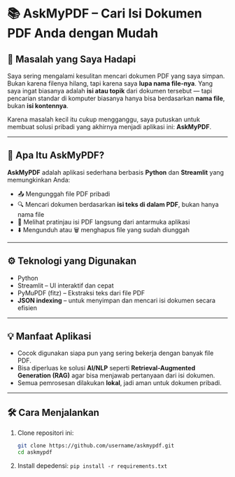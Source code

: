 # 📚 AskMyPDF – Cari Isi Dokumen PDF Anda dengan Mudah

## 🎯 Masalah yang Saya Hadapi

Saya sering mengalami kesulitan mencari dokumen PDF yang saya simpan. Bukan karena filenya hilang, tapi karena saya **lupa nama file-nya**. Yang saya ingat biasanya adalah **isi atau topik** dari dokumen tersebut — tapi pencarian standar di komputer biasanya hanya bisa berdasarkan **nama file**, bukan **isi kontennya**.

Karena masalah kecil itu cukup mengganggu, saya putuskan untuk membuat solusi pribadi yang akhirnya menjadi aplikasi ini: **AskMyPDF**.

---

## 🚀 Apa Itu AskMyPDF?

**AskMyPDF** adalah aplikasi sederhana berbasis **Python** dan **Streamlit** yang memungkinkan Anda:

- 📤 Mengunggah file PDF pribadi
- 🔍 Mencari dokumen berdasarkan **isi teks di dalam PDF**, bukan hanya nama file
- 📖 Melihat pratinjau isi PDF langsung dari antarmuka aplikasi
- ⬇️ Mengunduh atau 🗑️ menghapus file yang sudah diunggah

---

## ⚙️ Teknologi yang Digunakan

- Python
- Streamlit – UI interaktif dan cepat
- PyMuPDF (fitz) – Ekstraksi teks dari file PDF
- **JSON indexing** – untuk menyimpan dan mencari isi dokumen secara efisien

---

## 💡 Manfaat Aplikasi

- Cocok digunakan siapa pun yang sering bekerja dengan banyak file PDF.
- Bisa diperluas ke solusi **AI/NLP** seperti **Retrieval-Augmented Generation (RAG)** agar bisa menjawab pertanyaan dari isi dokumen.
- Semua pemrosesan dilakukan **lokal**, jadi aman untuk dokumen pribadi.

---

## 🛠️ Cara Menjalankan

1. Clone repositori ini:

   ```bash
   git clone https://github.com/username/askmypdf.git
   cd askmypdf
   ```

2. Install depedensi:
   ```pip install -r requirements.txt```

